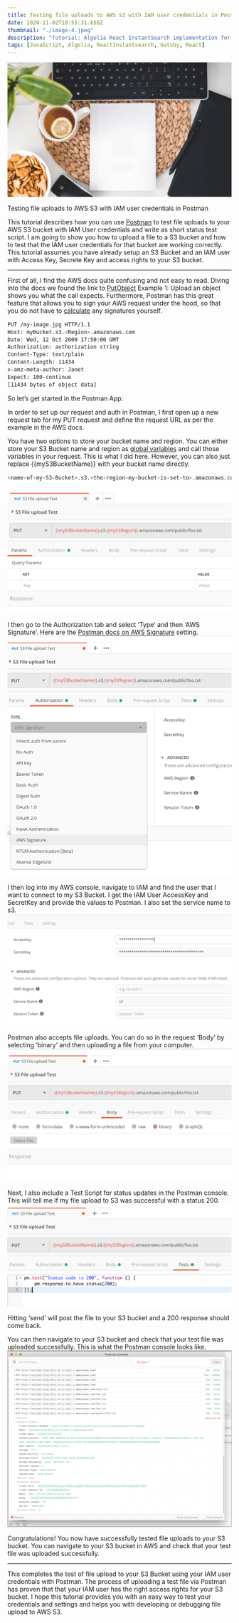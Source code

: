 ```yaml
---
title: Testing file uploads to AWS S3 with IAM user credentials in Postman
date: 2020-11-02T18:55:31.656Z
thumbnail: "./image-4.jpeg"
description: "Tutorial: Algolia React InstantSearch implementation for a React Gatsby App"
tags: [JavaScript, Algolia, ReactInstantsearch, Gatsby, React]
---
```

![](image-4.jpeg)


Testing file uploads to AWS S3 with IAM user credentials in Postman

This tutorial describes how you can use [Postman](https://www.postman.com/downloads/) to test file uploads to your AWS S3 bucket with IAM User credentials and write as short status test script. I am going to show you how to upload a file to a S3 bucket and how to test that the IAM user credentials for that bucket are working correctly. This tutorial assumes you have already setup an S3 Bucket and an IAM user with Access Key, Secrete Key and access rights to your S3 bucket.

--- 

First of all, I find the AWS docs quite confusing and not easy to read. Diving into the docs we found the link to [PutObject](https://docs.aws.amazon.com/AmazonS3/latest/API/API_PutObject.html) Example 1: Upload an object shows you what the call expects. Furthermore, Postman has this great feature that allows you to sign your AWS request under the hood, so that you do not have to [calculate](https://docs.aws.amazon.com/AmazonS3/latest/API/sigv4-query-string-auth.html) any signatures yourself.

```bash
PUT /my-image.jpg HTTP/1.1
Host: myBucket.s3.<Region>.amazonaws.com
Date: Wed, 12 Oct 2009 17:50:00 GMT
Authorization: authorization string
Content-Type: text/plain
Content-Length: 11434
x-amz-meta-author: Janet
Expect: 100-continue
[11434 bytes of object data]
```

So let’s get started in the Postman App:

In order to set up our request and auth in Postman, I first open up a new request tab for my PUT request and define the request URL as per the example in the AWS docs.

You have two options to store your bucket name and region. You can either store your S3 Bucket name and region as [global variables](https://www.youtube.com/watch?v=TU1i1CgjVR8) and call those variables in your request. This is what I did here. However, you can also just replace {{myS3BucketName}} with your bucket name directly.

```bash
<name-of-my-S3-Bucket>.s3.<the-region-my-bucket-is-set-to>.amazonaws.com/<path-inside-S3/name-of-file-to-upload>
```

![](1.png)

I then go to the Authorization tab and select ‘Type’ and then ‘AWS Signature’. Here are the [Postman docs on AWS Signature](https://learning.postman.com/docs/postman/sending-api-requests/authorization/#aws-signature) setting.
![](2.png)

I then log into my AWS console, navigate to IAM and find the user that I want to connect to my S3 Bucket. I get the IAM User AccessKey and SecretKey and provide the values to Postman. I also set the service name to s3.
![](3.png)

Postman also accepts file uploads. You can do so in the request ‘Body’ by selecting ‘binary’ and then uploading a file from your computer.
![](4.png)

Next, I also include a Test Script for status updates in the Postman console. This will tell me if my file upload to S3 was successful with a status 200.
![](5.png)

Hitting ‘send’ will post the file to your S3 bucket and a 200 response should come back.

You can then navigate to your S3 bucket and check that your test file was uploaded successfully. This is what the Postman console looks like.
![](6.png)

Congratulations! You now have successfully tested file uploads to your S3 bucket. You can navigate to your S3 bucket in AWS and check that your test file was uploaded successfully.

---

This completes the test of file upload to your S3 Bucket using your IAM user credentials with Postman. The process of uploading a test file via Postman has proven that that your IAM user has the right access rights for your S3 bucket.
I hope this tutorial provides you with an easy way to test your credentials and settings and helps you with developing or debugging file upload to AWS S3.